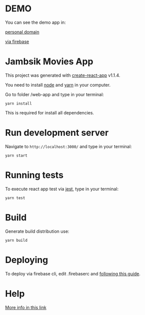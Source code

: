 # DEMO
 You can see the demo app in:
 
 [personal domain](https://www.movies.jambsik.app/)
 
 
 [via firebase](https://movies-by-jambsik.firebaseapp.com)
# Jambsik Movies App 

This project was generated with  [create-react-app](https://github.com/facebook/create-react-app) v1.1.4. 

You need to install [node](https://nodejs.org/es/download) and
 [yarn](https://yarnpkg.com/lang/en/docs/install/#windows-stable) in your computer.
 
 Go to folder /web-app and type in your terminal:
 
 ``
 yarn install
 ``
 
 This is required for install all dependencies.

# Run development server
Navigate to ``http://localhost:3000/`` and type in your terminal:

 ``
 yarn start
 ``
 # Running tests 
 To execute react app test via  [jest](https://facebook.github.io/jest/), 
 type in your terminal:
 
  ``
  yarn test
  ``
 # Build
Generate build distribution use:
 
  ``
  yarn build
  ``
  
# Deploying

 To deploy via firebase cli, edit .firebaserc and [following this guide](https://firebase.google.com/docs/cli/?hl=es-419). 


# Help
 [More info in this link](https://github.com/facebook/create-react-app)
